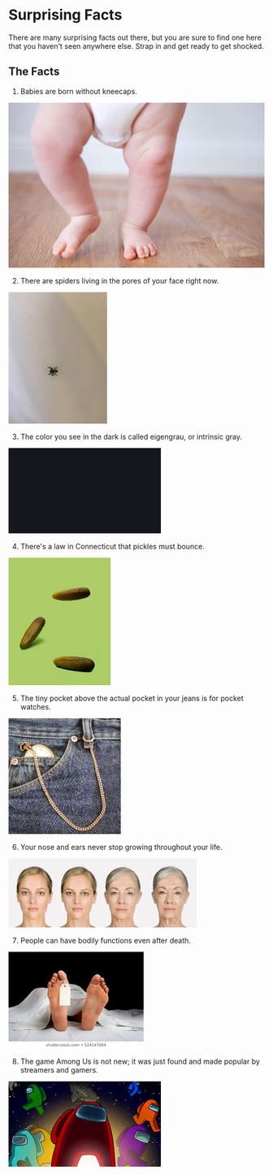 # Surprising Facts

There are many surprising facts out there, but you are sure to find one here that you haven't seen anywhere else. Strap in and get ready to get shocked.

## The Facts

1. Babies are born without kneecaps.

![Baby](BBZoY31.jpg)

2. There are spiders living in the pores of your face right now.

![Spider](images.jpg)

3. The color you see in the dark is called eigengrau, or intrinsic gray.

![Eigengrau](download.png)

4. There's a law in Connecticut that pickles must bounce.

![Pickles](memory.jpg)

5. The tiny pocket above the actual pocket in your jeans is for pocket watches.

![Pocket](Pocket.jpg)

6. Your nose and ears never stop growing throughout your life.

![NoseEars](NoseEars.jpg)

7. People can have bodily functions even after death.

![Death](Dead.jpg)

8. The game Among Us is not new; it was just found and made popular by streamers and gamers.

![AmongUs](AmongUs.jpg)
